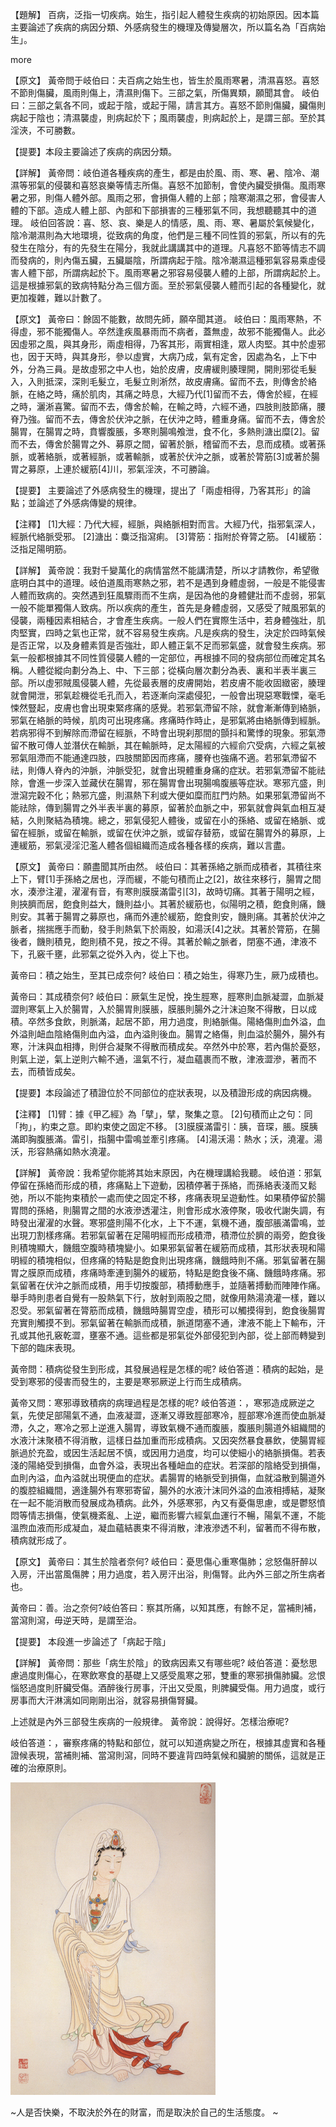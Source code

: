 
【題解】
百病，泛指一切疾病。始生，指引起人體發生疾病的初始原因。因本篇主要論述了疾病的病因分類、外感病發生的機理及傳變層次，所以篇名為「百病始生」。


 more 


【原文】
黃帝問于岐伯曰：夫百病之始生也，皆生於風雨寒暑，清濕喜怒。喜怒不節則傷臟，風雨則傷上，清濕則傷下。三部之氣，所傷異類，願聞其會。
岐伯曰：三部之氣各不同，或起于陰，或起于陽，請言其方。喜怒不節則傷臟，臟傷則病起于陰也；清濕襲虛，則病起於下；風雨襲虛，則病起於上，是謂三部。至於其淫浹，不可勝數。


【提要】本段主要論述了疾病的病因分類。


【詳解】
黃帝問：岐伯道各種疾病的產生，都是由於風、雨、寒、暑、陰冷、潮濕等邪氣的侵襲和喜怒哀樂等情志所傷。喜怒不加節制，會使內臟受損傷。風雨寒暑之邪，則傷人體外部。風雨之邪，會損傷人體的上部；陰寒潮濕之邪，會侵害人體的下部。造成人體上部、內部和下部損害的三種邪氣不同，我想聽聽其中的道理。
岐伯回答說：喜、怒、哀、樂是人的情感，風、雨、寒、暑屬於氣候變化，陰冷潮濕則為大地環境，從致病的角度，他們是三種不同性質的邪氣，所以有的先發生在陰分，有的先發生在陽分，我就此講講其中的道理。凡喜怒不節等情志不調而發病的，則內傷五臟，五臟屬陰，所謂病起于陰。陰冷潮濕這種邪氣容易乘虛侵害人體下部，所謂病起於下。風雨寒暑之邪容易侵襲人體的上部，所謂病起於上。這是根據邪氣的致病特點分為三個方面。至於邪氣侵襲人體而引起的各種變化，就更加複雜，難以計數了。


【原文】
黃帝曰：餘固不能數，故問先師，願卒聞其道。
岐伯曰：風雨寒熱，不得虛，邪不能獨傷人。卒然逢疾風暴雨而不病者，蓋無虛，故邪不能獨傷人。此必因虛邪之風，與其身形，兩虛相得，乃客其形，兩實相逢，眾人肉堅。其中於虛邪也，因于天時，與其身形，參以虛實，大病乃成，氣有定舍，因處為名，上下中外，分為三員。是故虛邪之中人也，始於皮膚，皮膚緩則腠理開，開則邪從毛髮入，入則抵深，深則毛髮立，毛髮立則淅然，故皮膚痛。留而不去，則傳舍於絡脈，在絡之時，痛於肌肉，其痛之時息，大經乃代[1]留而不去，傳舍於經，在經之時，灑淅喜驚。留而不去，傳舍於輸，在輸之時，六經不通，四肢則肢節痛，腰脊乃強。留而不去，傳舍於伏沖之脈，在伏沖之時，體重身痛。留而不去，傳舍於腸胃，在腸胃之時，賁響腹脹，多寒則腸鳴飧泄，食不化，多熱則溏出糜[2]。留而不去，傳舍於腸胃之外、募原之間，留著於脈，稽留而不去，息而成積。或著孫脈，或著絡脈，或著經脈，或著輸脈，或著於伏沖之脈，或著於膂筋[3]或著於腸胃之募原，上連於緩筋[4]川，邪氣淫浹，不可勝論。


【提要】
主要論述了外感病發生的機理，提出了「兩虛相得，乃客其形」的論點；並論述了外感病傳變的規律。


【注釋】
[1]大經：乃代大經，經脈，與絡脈相對而言。大經乃代，指邪氣深人，經脈代絡脈受邪。
[2]溏出：麋泛指瀉痢。
[3]膂筋：指附於脊膂之筋。
[4]緩筋：泛指足陽明筋。


【詳解】
黃帝說：我對千變萬化的病情當然不能講清楚，所以才請教你，希望徹底明白其中的道理。岐伯道風雨寒熱之邪，若不是遇到身體虛弱，一般是不能侵害人體而致病的。突然遇到狂風驟雨而不生病，是因為他的身體健壯而不虛弱，邪氣一般不能單獨傷人致病。所以疾病的產生，首先是身體虛弱，又感受了賊風邪氣的侵襲，兩種因素相結合，才會產生疾病。一般人們在實際生活中，若身體強壯，肌肉堅實，四時之氣也正常，就不容易發生疾病。凡是疾病的發生，決定於四時氣候是否正常，以及身體素質是否強壯，即人體正氣不足而邪氣盛，就會發生疾病。邪氣一般都根據其不同性質侵襲人體的一定部位，再根據不同的發病部位而確定其名稱。人體從縱向劃分為上、中、下三部；從橫向層次劃分為表、裏和半表半裏三部。所以虛邪賊風侵襲人體，先從最表層的皮膚開始，若皮膚不能收固緻密，腠理就會開泄，邪氣趁機從毛孔而入，若逐漸向深處侵犯，一般會出現惡寒戰慄，毫毛悚然豎起，皮膚也會出現束緊疼痛的感覺。若邪氣滯留不除，就會漸漸傳到絡脈，邪氣在絡脈的時候，肌肉可出現疼痛。疼痛時作時止，是邪氣將由絡脈傳到經脈。若病邪得不到解除而滯留在經脈，不時會出現刹那間的顫抖和驚悸的現象。邪氣滯留不散可傳人並潛伏在輸脈，其在輸脈時，足太陽經的六經俞穴受病，六經之氣被邪氣阻滯而不能通達四肢，四肢關節因而疼痛，腰脊也強痛不適。若邪氣滯留不祛，則傳人脊內的沖脈，沖脈受犯，就會出現體重身痛的症狀。若邪氣滯留不能祛除，會進一步深入並藏伏在腸胃，邪在腸胃會出現腸鳴腹脹等症狀。寒邪亢盛，則泄瀉完穀不化；熱邪亢盛，則濕熱下利或大便如糜而肛門灼熱。如果邪氣滯留尚不能祛除，傳到腸胃之外半表半裏的募原，留著於血脈之中，邪氣就會與氣血相互凝結，久則聚結為積塊。總之，邪氣侵犯人體後，或留在小的孫絡、或留在絡脈、或留在經脈，或留在輸脈，或留在伏沖之脈，或留存替筋，或留在腸胃外的募原，上連緩筋，邪氣浸淫氾濫人體各個組織而造成各種各樣的疾病，難以言盡。


【原文】
黃帝曰：願盡聞其所由然。
岐伯曰：其著孫絡之脈而成積者，其積往來上下，臂[1]手孫絡之居也，浮而緩，不能句積而止之[2]，故往來移行，腸胃之間水，湊滲注灌，濯濯有音，有寒則膜膜滿雷引[3]，故時切痛。其著于陽明之經，則挾臍而居，飽食則益大，饑則益小。其著於緩筋也，似陽明之積，飽食則痛，饑則安。其著于腸胃之募原也，痛而外連於緩筋，飽食則安，饑則痛。其著於伏沖之脈者，揣揣應手而動，發手則熱氣下於兩股，如湯沃[4]之狀。其著於膂筋，在腸後者，饑則積見，飽則積不見，按之不得。其著於輸之脈者，閉塞不通，津液不下，孔竅千壅，此邪氣之從外入內，從上下也。


黃帝曰：積之始生，至其已成奈何?
岐伯曰：積之始生，得寒乃生，厥乃成積也。


黃帝曰：其成積奈何?
岐伯曰：厥氣生足悅，挽生脛寒，脛寒則血脈凝澀，血脈凝澀則寒氣上入於腸胃，入於腸胃則膜脹，膜脹則腸外之汁沫迫聚不得散，日以成積。卒然多食飲，則脈滿，起居不節，用力過度，則絡脈傷。陽絡傷則血外溢，血外溢則衄血陰絡傷則血內溢，血內溢則後血。腸胃之絡傷，則血溢於腸外，腸外有寒，汁沫與血相摶，則併合凝聚不得散而積成矣。卒然外中於寒，若內傷於憂怒，則氣上逆，氣上逆則六輸不通，溫氣不行，凝血蘊裹而不散，津液澀滲，著而不去，而積皆成矣。


【提要】本段論述了積證位於不同部位的症狀表現，以及積證形成的病因病機。


【注釋】
[1]臂：據《甲乙經》為「擘」，擘，聚集之意。
[2]句積而止之句：同「拘」，約束之意。即約束使之固定不移。
[3]膜膜滿雷引：胰，音琛，脹。膜胰滿即胸腹脹滿。雷引，指腸中雷鳴並牽引疼痛。
[4]湯沃湯：熱水；沃，澆灌。湯沃，形容熱痛如熱水澆灌。


【詳解】
黃帝說：我希望你能將其始末原因，內在機理講給我聽。
岐伯道：邪氣停留在孫絡而形成的積，疼痛點上下遊動，因積停著于孫絡，而孫絡表淺而又鬆弛，所以不能拘束積於一處而使之固定不移，疼痛表現呈遊動性。如果積停留於腸胃問的孫絡，則腸胃之間的水液滲透灌注，則會形成水液停聚，吸收代謝失調，有時發出濯濯的水聲。寒邪盛則陽不化水，上下不運，氣機不通，腹部脹滿雷鳴，並出現刀割樣疼痛。若邪氣留著在足陽明經而形成積滯，積滯位於臍的兩旁，飽食後則積塊顯大，饑餓空腹時積塊變小。如果邪氣留著在緩筋而成積，其形狀表現和陽明經的積塊相似，但疼痛的特點是飽食則出現疼痛，饑餓時則不痛。邪氣留著在腸胃之膜原而成積，疼痛時牽連到腸外的緩筋，特點是飽食後不痛、饑餓時疼痛。邪氣留著在伏沖之脈而成積，用手切按腹部，積搏動應手，並隨著搏動而陣陣作痛。舉手時則患者自覺有一股熱氣下行，放射到兩股之間，就像用熱湯澆灌一樣，難以忍受。邪氣留著在膂筋而成積，饑餓時腸胃空虛，積形可以觸摸得到，飽食後腸胃充實則觸摸不到。邪氣留著在輸脈而成積，脈道閉塞不通，津液不能上下輸布，汗孔或其他孔竅乾澀，壅塞不通。這些都是邪氣從外部侵犯到內部，從上部而轉變到下部的臨床表現。


黃帝問：積病從發生到形成，其發展過程是怎樣的呢?
岐伯答道：積病的起始，是受到寒邪的侵害而發生的，主要是寒邪厥逆上行而生成積病。


黃帝又問：寒邪導致積病的病理過程是怎樣的呢?
岐伯答道：，寒邪造成厥逆之氣，先使足部陽氣不通，血液凝澀，逐漸又導致脛部寒冷，脛部寒冷進而使血脈凝滯，久之，寒冷之邪上逆進入腸胃，導致氣機不通而腹脹，腹脹則腸道外組織間的水液汁沫聚積不得消散，這樣日益加重而形成積病。又因突然暴食暴飲，使腸胃經脈過於充盈，或因生活起居不慎，或因用力過度，均可以使細小的絡脈損傷。若表淺的陽絡受到損傷，血會外溢，表現出各種衄血的症狀。若深部的陰絡受到損傷，血則內溢，血內溢就出現便血的症狀。砉腸胃的絡脈受到損傷，血就溢散到腸道外的腹腔組織間，適逢腸外有寒邪寄留，腸外的水液汁沫同外溢的血液相搏結，凝聚在一起不能消散而發展成為積病。此外，外感寒邪，內又有憂傷思慮，或是鬱怒憤悶等情志損傷，使氣機紊亂、上逆，繼而影響六經氣血運行不暢，陽氣不運，不能溫煦血液而形成凝血，凝血蘊結裹束不得消散，津液滲透不利，留著而不得布散，積病就形成了。


【原文】
黃帝曰：其生於陰者奈何?
岐伯曰：憂思傷心重寒傷肺；忿怒傷肝醉以入房，汗出當風傷脾；用力過度，若入房汗出浴，則傷腎。此內外三部之所生病者也。


黃帝曰：善。治之奈何?岐伯答曰：察其所痛，以知其應，有餘不足，當補則補，當瀉則瀉，毋逆天時，是謂至治。


【提要】
本段進一步論述了「病起于陰」


【詳解】
黃帝問：那些「病生於陰」的致病因素又有哪些呢?
岐伯答道：憂愁思慮過度則傷心，在寒飲寒食的基礎上又感受風寒之邪，雙重的寒邪損傷肺臟。忿恨惱怒過度則肝臟受傷。酒醉後行房事，汗出又受風，則脾臟受傷。用力過度，或行房事而大汗淋漓如同剛剛出浴，就容易損傷腎臟。


上述就是內外三部發生疾病的一般規律。
黃帝說：說得好。怎樣治療呢?


岐伯答道：，審察疼痛的特點和部位，就可以知道病變之所在，根據其虛實和各種證候表現，當補則補、當瀉則瀉，同時不要違背四時氣候和臟腑的關係，這就是正確的治療原則。


![01](images/3741442916_003433f5d3_o.jpg)


~人是否快樂，不取決於外在的財富，而是取決於自己的生活態度。 ~
